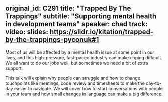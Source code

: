 original_id: C291
title: "Trapped By The Trappings"
subtitle: "Supporting mental health in development teams"
speaker: chad
track:
video:
slides: https://slidr.io/kitation/trapped-by-the-trappings-pyconuk#1
---
Most of us will be affected by a mental health issue at some point in our lives, and this high-pressure, fast-paced industry can make coping difficult. We all want to do our jobs well, but sometimes we need a bit of extra support.

This talk will explain why people can struggle and how to change touchpoints like meetings, code review and timesheets to make the day-to-day easier to navigate. We will cover how to start conversations with people in your team and how small changes in language can make a big difference.
